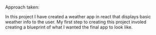 Approach taken: 

In this project I have created a weather app in react that displays basic weather info to the user. 
My first step to creating this project involed creating a blueprint of what I wanted the final app to look like.


